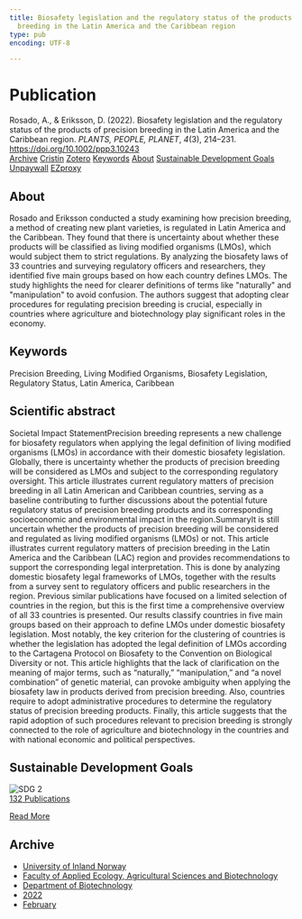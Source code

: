 ```yaml
---
title: Biosafety legislation and the regulatory status of the products of precision
  breeding in the Latin America and the Caribbean region
type: pub
encoding: UTF-8

---
```

<h1>Publication</h1>
<article id="csl-bib-container-2GI5TXIG" class="csl-bib-container">
  <div class="csl-bib-body"> <div class="csl-entry">Rosado, A., &#38; Eriksson, D. (2022). Biosafety legislation and the regulatory status of the products of precision breeding in the Latin America and the Caribbean region. <i>PLANTS, PEOPLE, PLANET</i>, <i>4</i>(3), 214–231. <a href="https://doi.org/10.1002/ppp3.10243">https://doi.org/10.1002/ppp3.10243</a></div> </div>
  <div class="csl-bib-buttons">
    <a href="#taxonomy-article-2GI5TXIG" alt="archive" class="csl-bib-button">Archive</a>
    <a href="https://app.cristin.no/results/show.jsf?id=1998063" alt="Cristin" class="csl-bib-button">Cristin</a>
    <a href="http://zotero.org/groups/5881554/items/2GI5TXIG" alt="Zotero" class="csl-bib-button">Zotero</a>
    <a href="#keywords-article-2GI5TXIG" alt="keywords" class="csl-bib-button">Keywords</a>
    <a href="#about-article-2GI5TXIG" alt="about_pub" class="csl-bib-button">About</a>
    <a href="#sdg-article-2GI5TXIG" alt="sdg" class="csl-bib-button">Sustainable Development Goals</a>
    <a href="https://onlinelibrary.wiley.com/doi/pdfdirect/10.1002/ppp3.10243" alt="Unpaywall" class="csl-bib-button">Unpaywall</a>
    <a href="https://onlinelibrary.wiley.com/doi/pdfdirect/10.1002/ppp3.10243" alt="EZproxy" class="csl-bib-button">EZproxy</a>
  </div>
  <div id="csl-bib-meta-container-2GI5TXIG"></div>
</article>
<div id="csl-bib-meta-2GI5TXIG" class="csl-bib-meta">
  <article id="about-article-2GI5TXIG" class="about_pub-article">
    <h1>About</h1>
    Rosado and Eriksson conducted a study examining how precision breeding, a method of creating new plant varieties, is regulated in Latin America and the Caribbean. They found that there is uncertainty about whether these products will be classified as living modified organisms (LMOs), which would subject them to strict regulations. By analyzing the biosafety laws of 33 countries and surveying regulatory officers and researchers, they identified five main groups based on how each country defines LMOs. The study highlights the need for clearer definitions of terms like "naturally" and "manipulation" to avoid confusion. The authors suggest that adopting clear procedures for regulating precision breeding is crucial, especially in countries where agriculture and biotechnology play significant roles in the economy.
  </article>
  <article id="keywords-article-2GI5TXIG" class="keywords-article">
    <h1>Keywords</h1>
    Precision Breeding, Living Modified Organisms, Biosafety Legislation, Regulatory Status, Latin America, Caribbean
  </article>
  <article id="abstract-article-2GI5TXIG" class="abstract-article">
    <h1>Scientific abstract</h1>
    Societal Impact StatementPrecision breeding represents a new challenge for biosafety regulators when applying the legal definition of living modified organisms (LMOs) in accordance with their domestic biosafety legislation. Globally, there is uncertainty whether the products of precision breeding will be considered as LMOs and subject to the corresponding regulatory oversight. This article illustrates current regulatory matters of precision breeding in all Latin American and Caribbean countries, serving as a baseline contributing to further discussions about the potential future regulatory status of precision breeding products and its corresponding socioeconomic and environmental impact in the region.SummaryIt is still uncertain whether the products of precision breeding will be considered and regulated as living modified organisms (LMOs) or not. This article illustrates current regulatory matters of precision breeding in the Latin America and the Caribbean (LAC) region and provides recommendations to support the corresponding legal interpretation. This is done by analyzing domestic biosafety legal frameworks of LMOs, together with the results from a survey sent to regulatory officers and public researchers in the region. Previous similar publications have focused on a limited selection of countries in the region, but this is the first time a comprehensive overview of all 33 countries is presented. Our results classify countries in five main groups based on their approach to define LMOs under domestic biosafety legislation. Most notably, the key criterion for the clustering of countries is whether the legislation has adopted the legal definition of LMOs according to the Cartagena Protocol on Biosafety to the Convention on Biological Diversity or not. This article highlights that the lack of clarification on the meaning of major terms, such as “naturally,” “manipulation,” and “a novel combination” of genetic material, can provoke ambiguity when applying the biosafety law in products derived from precision breeding. Also, countries require to adopt administrative procedures to determine the regulatory status of precision breeding products. Finally, this article suggests that the rapid adoption of such procedures relevant to precision breeding is strongly connected to the role of agriculture and biotechnology in the countries and with national economic and political perspectives.
  </article>
  <article id="sdg-article-2GI5TXIG" class="sdg-article">
    <h1>Sustainable Development Goals</h1>
    <div class="sdg-container"><div id="sdg2" class="sdg">
        <img src="{{< params subfolder >}}images/sdg/sdg02_en.png" class="image" alt="SDG 2">
        <div class="sdg-overlay">
          <a href="{{< params subfolder >}}en/archive/?sdg=2#archive" class="sdg-publication-count"><span>132</span> Publications</a>
          <p><a href="https://sdgs.un.org/goals/goal2" class="sdg-read-more">Read More</a></p>
        </div>
      </div></div>
  </article>
  <article id="taxonomy-article-2GI5TXIG" class="taxonomy-article">
    <h1>Archive</h1>
    <ul>
      <li><a href="{{< params subfolder >}}en/archive/?key=3DCRN523">University of Inland Norway</a></li>
      <li><a href="{{< params subfolder >}}en/archive/?key=T77LXH6D">Faculty of Applied Ecology, Agricultural Sciences and Biotechnology</a></li>
      <li><a href="{{< params subfolder >}}en/archive/?key=VL6KDQ85">Department of Biotechnology</a></li>
      <li><a href="{{< params subfolder >}}en/archive/?key=ZLN3ADWB">2022</a></li>
      <li><a href="{{< params subfolder >}}en/archive/?key=CTWDPL2D">February</a></li>
    </ul>
  </article>
</div>
